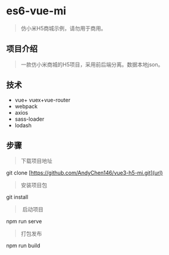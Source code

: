 # es6-vue-mi
> 仿小米H5商城示例，请勿用于商用。

## 项目介绍

> 一款仿小米商城的H5项目，采用前后端分离。数据本地json。

## 技术

- vue+ vuex+vue-router
- webpack
- axios
- sass-loader
- lodash

## 步骤

> 下载项目地址

git clone [https://github.com/AndyChen146/vue3-h5-mi.git](url)

> 安装项目包

git install 

> ​	启动项目

npm run serve

> 打包发布

npm run build

